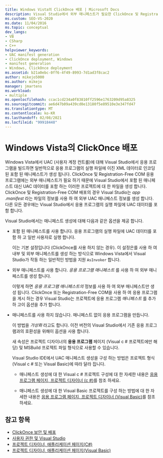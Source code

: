 ```yaml
---
title: Windows Vista의 ClickOnce 배포 | Microsoft Docs
description: Visual Studio에서 외부 매니페스트가 필요한 ClickOnce 및 Registration-Free COM 응용 프로그램에 대해 외부 UAC 매니페스트를 생성 하는 방법에 대해 알아봅니다.
ms.custom: SEO-VS-2020
ms.date: 11/04/2016
ms.topic: conceptual
dev_langs:
- VB
- CSharp
- C++
helpviewer_keywords:
- UAC manifest generation
- ClickOnce deployment, Windows
- manifest generation
- Windows, ClickOnce deployment
ms.assetid: b21a0ebc-0ff6-4f49-8993-7d1ad3f8cac2
author: mikejo5000
ms.author: mikejo
manager: jmartens
ms.workload:
- multiple
ms.openlocfilehash: ccac1cd234a0f83810ff2596e1763209d95a8325
ms.sourcegitcommit: ae6d47b09a439cd0e13180f5e89510e3e347fd47
ms.translationtype: MT
ms.contentlocale: ko-KR
ms.lasthandoff: 02/08/2021
ms.locfileid: "99918448"
---
```

# <a name="clickonce-deployment-on-windows-vista"></a>Windows Vista의 ClickOnce 배포

Windows Vista에서 UAC (사용자 계정 컨트롤)에 대해 Visual Studio에서 응용 프로그램을 빌드하면 일반적으로 응용 프로그램의 실행 파일에 이진 XML 데이터로 인코딩된 포함 된 매니페스트가 생성 됩니다.  ClickOnce 및 Registration-Free COM 응용 프로그램에는 외부 매니페스트가 필요 하기 때문에 Visual Studio에서 포함 된 매니페스트 대신 UAC 데이터를 포함 하는 이러한 프로젝트에 대 한 파일을 생성 합니다. ClickOnce 및 Registration-Free COM 배포의 경우 Visual Studio는 *app .manifest* 라는 파일의 정보를 사용 하 여 외부 UAC 매니페스트 정보를 생성 합니다. 다른 모든 경우에는 Visual Studio에서 응용 프로그램의 실행 파일에 UAC 데이터를 포함 합니다.

Visual Studio에서는 매니페스트 생성에 대해 다음과 같은 옵션을 제공 합니다.

- 포함 된 매니페스트를 사용 합니다. 응용 프로그램의 실행 파일에 UAC 데이터를 포함 하 고 일반 사용자로 실행 합니다.

   이는 기본 설정입니다 (ClickOnce를 사용 하지 않는 경우). 이 설정은를 사용 하 여 내부 및 외부 매니페스트를 생성 하는 방식으로 Windows Vista에서 Visual Studio가 작동 하는 일반적인 방법을 지원 `AsInvoker` 합니다.

- 외부 매니페스트를 사용 합니다. *응용 프로그램 매니페스트* 를 사용 하 여 외부 매니페스트를 생성 합니다.

   이렇게 하면 *응용 프로그램 매니페스트의* 정보를 사용 하 여 외부 매니페스트만 생성 됩니다. ClickOnce 또는 Registration-Free COM을 사용 하 여 응용 프로그램을 게시 하는 경우 Visual Studio는 프로젝트에 응용 프로그램 *매니페스트* 를 추가 하 고이 옵션을 추가 합니다.

- 매니페스트를 사용 하지 않습니다. 매니페스트 없이 응용 프로그램을 만듭니다.

   이 방법을 *가상화* 라고도 합니다. 이전 버전의 Visual Studio에서 기존 응용 프로그램과의 호환성을 위해이 옵션을 사용 합니다.

  새 속성은 프로젝트 디자이너의 **응용 프로그램** 페이지 (Visual c # 프로젝트에만 해당) 및 MSBuild 프로젝트 파일 형식으로 사용할 수 있습니다.

  Visual Studio IDE에서 UAC 매니페스트 생성을 구성 하는 방법은 프로젝트 형식 (Visual c # 또는 Visual Basic)에 따라 달라 집니다.

  * 매니페스트 생성에 대 한 Visual c # 프로젝트 구성에 대 한 자세한 내용은 [응용 프로그램 페이지, 프로젝트 디자이너 (c #)](../ide/reference/application-page-project-designer-csharp.md)를 참조 하세요.

  * 매니페스트 생성에 대 한 Visual Basic 프로젝트를 구성 하는 방법에 대 한 자세한 내용은 [응용 프로그램 페이지, 프로젝트 디자이너 (Visual Basic)](../ide/reference/application-page-project-designer-visual-basic.md)를 참조 하세요.

## <a name="see-also"></a>참고 항목
- [ClickOnce 보안 및 배포](../deployment/clickonce-security-and-deployment.md)
- [사용자 권한 및 Visual Studio](/previous-versions/ms165100(v=vs.100))
- [프로젝트 디자이너, 애플리케이션 페이지(C#)](../ide/reference/application-page-project-designer-csharp.md)
- [프로젝트 디자이너, 애플리케이션 페이지(Visual Basic)](../ide/reference/application-page-project-designer-visual-basic.md)